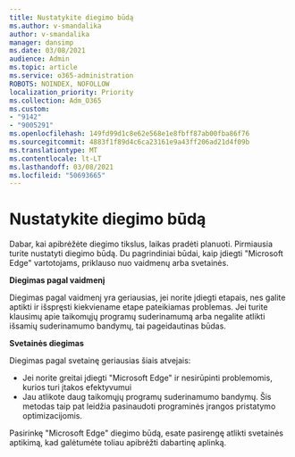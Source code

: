 ```yaml
---
title: Nustatykite diegimo būdą
ms.author: v-smandalika
author: v-smandalika
manager: dansimp
ms.date: 03/08/2021
audience: Admin
ms.topic: article
ms.service: o365-administration
ROBOTS: NOINDEX, NOFOLLOW
localization_priority: Priority
ms.collection: Adm_O365
ms.custom:
- "9142"
- "9005291"
ms.openlocfilehash: 149fd99d1c8e62e568e1e8fbff87ab00fba86f76
ms.sourcegitcommit: 4883f1f89d4c6ca23161e9a43ff206ad21d4f09b
ms.translationtype: MT
ms.contentlocale: lt-LT
ms.lasthandoff: 03/08/2021
ms.locfileid: "50693665"
---
```

# <a name="determine-your-deployment-method"></a>Nustatykite diegimo būdą

Dabar, kai apibrėžėte diegimo tikslus, laikas pradėti planuoti. Pirmiausia turite nustatyti diegimo būdą. Du pagrindiniai būdai, kaip įdiegti "Microsoft Edge" vartotojams, priklauso nuo vaidmenų arba svetainės.

**Diegimas pagal vaidmenį**

Diegimas pagal vaidmenį yra geriausias, jei norite įdiegti etapais, nes galite aptikti ir išspręsti kiekviename etape pateikiamas problemas. Jei turite klausimų apie taikomųjų programų suderinamumą arba negalite atlikti išsamių suderinamumo bandymų, tai pageidautinas būdas.

**Svetainės diegimas**

Diegimas pagal svetainę geriausias šiais atvejais:
- Jei norite greitai įdiegti "Microsoft Edge" ir nesirūpinti problemomis, kurios turi įtakos efektyvumui
- Jau atlikote daug taikomųjų programų suderinamumo bandymų. Šis metodas taip pat leidžia pasinaudoti programinės įrangos pristatymo optimizacijomis.

Pasirinkę "Microsoft Edge" diegimo būdą, esate pasirengę atlikti svetainės aptikimą, kad galėtumėte toliau apibrėžti dabartinę aplinką.
